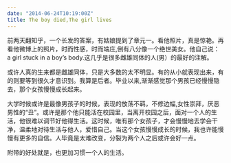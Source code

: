 ```yaml
---
date: "2014-06-24T10:19:00Z"
title: The boy died,The girl lives
---
```



前两天翻知乎，一个长发的答案，有姑娘提到了章元一。看他照片，真是惊艳。再看他微博上的照片，时而性感，时而端庄,倒有八分像一个绝世美女。他自己说：
a girl stuck in a boy’s body.这几乎是很多雌雄同体的人(男）的最好的注解。


或许人真的生来都是雌雄同体，只是大多数的太不明显。有的从小就表现出来，有的则要等到很久才意识到。我算是后者。毕业以来,渐渐感觉那个男孩已经慢慢隐去，那个女孩慢慢成长起来。

大学时候或许是最像男孩子的时候，表现的放荡不羁，不修边幅,女性崇拜，厌恶男性的“丑”。或许是那个他只能活在校园里，当离开校园之后，面对一个人的生活，他很难以调节好他得生活。这时候，唯有那个女孩子，才会慢慢地去学会干净，温柔地对待生活与他人，爱惜自己。当这个女孩慢慢成长的时候，我也许能慢慢有更多的自信。人毕竟是太难改变，分裂为两个人之后或许会好一点。

附带的好处就是，也更加习惯一个人的生活。


